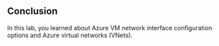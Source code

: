 ## Conclusion

In this lab, you learned about Azure VM network interface configuration options and Azure virtual networks (VNets).
